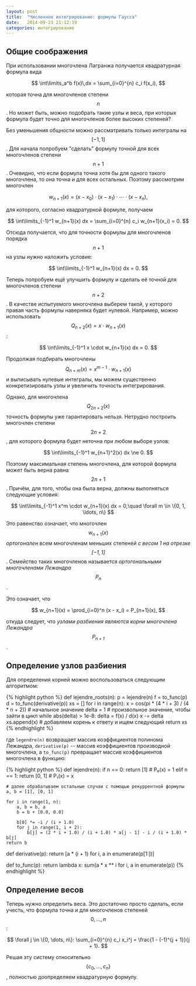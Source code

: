 ```yaml
---
layout: post
title:  "Численное интегрирование: формулы Гаусса"
date:   2014-09-23 21:12:19
categories: интегрирование
---
```


## Общие соображения

При использовании многочлена Лагранжа получается квадратурная формула вида

$$
    \int\limits_a^b f(x)\,dx = \sum_{i=0}^{n} c_i f(x_i),
$$

которая точна для многочленов степени $$ n $$. Но может быть, можно подобрать
такие узлы и веса, при которых формула будет точно для многочленов более высоких
степеней?

Без уменьшения общности можно рассматривать только интегралы на $$ [-1, 1] $$.
Для начала попробуем "сделать" формулу точной для всех многочленов степени
$$ n + 1 $$. Очевидно, что если формула точна хотя бы для одного такого
многочлена, то она точна и для всех остальных. Поэтому рассмотрим многочлен

$$
    w_{n + 1}(x) = (x - x_0)\cdot(x - x_1)\cdot\cdots\cdot(x - x_n),
$$

для которого, согласно квадратурной формуле, получаем

$$
    \int\limits_{-1}^1 w_{n+1}(x) dx = \sum_{i=0}^{n} c_i w_{n+1}(x_i) = 0.
$$

Отсюда получается, что для точности формулы для многочленов порядка $$ n + 1 $$
на узлы нужно наложить условие:

$$
    \int\limits_{-1}^1 w_{n+1}(x) dx = 0.
$$

Теперь попробуем ещё улучшить формулу и сделать её точной для многочленов
степени $$ n + 2 $$. В качестве испытуемого многочлена выберем такой, у которого
правая часть формулы наверняка будет нулевой. Например, можно использовать
$$ Q_{n+2}(x) = x \cdot w_{n+1}(x) $$:

$$
    \int\limits_{-1}^1 x \cdot w_{n+1}(x) dx = 0.
$$

Продолжая подбирать многочлены $$ Q_{n+m}(x) = x^{m-1} \cdot w_{n+1}(x) $$
и выписывать нулевые интегралы, мы можем существенно конкретизировать узлы и
увеличить точность интегрирования.

Однако, для многочлена $$ Q_{2n+2}(x) $$ точность формулы уже гарантировать
нельзя. Нетрудно построить многочлен степени $$ 2n + 2 $$, для которого формула
будет неточна при любом выборе узлов:

$$
    \int\limits_{-1}^1 w_{n+1}^2(x) dx \ne 0.
$$

Поэтому максимальная степень многочлена, для которой формула может быть верна
равна $$ 2n + 1 $$. Причём, для того, чтобы она была верна, должны выполняться
следующие условия:

$$
    \int\limits_{-1}^1 x^m \cdot w_{n+1}(x) dx = 0,\quad
    \forall m \in \{0, 1, \ldots, n\}
$$

Это равенство означает, что многочлен $$ w_{n+1}(x) $$ _ортогонален_ всем
многочленам меньших степеней _с весом 1 на отрезке $$ [-1, 1] $$_. Семейство
таких многочленов называется _ортогональными многочленами Лежандра $$ P_n $$_.

Это означает, что

$$
    w_{n+1}(x) = \prod_{i=0}^n (x - x_i) = P_{n+1}(x),
$$

откуда следует, что _узлами разбиения являются корни многочлена Лежандра
$$ P_{n+1} $$_.

## Определение узлов разбиения

Для определения корней можно воспользоваться следующим алгоритмом:

{% highlight python %}
def lejendre_roots(n):
    p = lejendre(n)
    f = to_func(p)
    d = to_func(derivative(p))
    xs = []
    for i in range(n):
        x = cos(pi * (4 * i + 3) / (4 * n + 2)) # начальное значение
        delta = 1 # произвольное значение, чтобы зайти в цикл
        while abs(delta) > 1e-8:
            delta = f(x) / d(x)
            x -= delta
        xs.append(x) # добавляем корень к ответу и ищем следующий
    return xs
{% endhighlight %}

где `legendre(n)` возвращает массив коэффициентов полинома Лежандра,
`derivative(p)` -- массив коэффициентов производной многочлена, а
`to_func(p)` превращает массив коэффициентов многочлена в функцию:

{% highlight python %}
def lejendre(n):
    if n == 0:
        return [1]      # P₀(x) = 1
    elif n == 1:
        return [0, 1]   # P₁(x) = x

    # далее обрабатываем остальные случаи с помощью рекуррентной формулы
    a, b = [1], [0, 1]

    for i in range(1, n):
        a, b = b, a
        b = b + [0.0, 0.0]

        b[0] *= -i / (i + 1.0)
        for j in range(1, i + 2):
            b[j] = (2 * i + 1.0) / (i + 1.0) * a[j - 1] - i / (i + 1.0) * b[j]
    return b


def derivative(p):
    return [a * (i + 1) for i, a in enumerate(p[1:])]


def to_func(p):
    return lambda x: sum(a * x ** i for i, a in enumerate(p))
{% endhighlight %}

## Определение весов

Теперь нужно определить веса. Это достаточно просто сделать, если учесть, что
формула точна и для многочленов степеней $$ 0, \ldots, n $$:

$$
    \forall j \in \{0, \dots, n\}:
    \sum_{i=0}^{n} c_i x_i^j = \frac{1 - (-1)^{j + 1}}{j + 1}.
$$

Решая эту систему относительно $$ \{c_0, \ldots, c_n\} $$, полностью
доопределяем квадратурную формулу.

